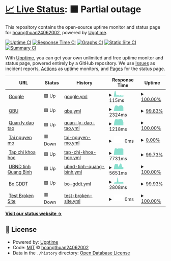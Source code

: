 # [📈 Live Status](https://hoangthuan24062002.github.io/upp): <!--live status--> **🟧 Partial outage**

This repository contains the open-source uptime monitor and status page for [hoangthuan24062002](https://hoangthuan24062002.github.io/upp), powered by [Upptime](https://github.com/upptime/upptime).

[![Uptime CI](https://github.com/hoangthuan24062002/upp/workflows/Uptime%20CI/badge.svg)](https://github.com/hoangthuan24062002/upp/actions?query=workflow%3A%22Uptime+CI%22)
[![Response Time CI](https://github.com/hoangthuan24062002/upp/workflows/Response%20Time%20CI/badge.svg)](https://github.com/hoangthuan24062002/upp/actions?query=workflow%3A%22Response+Time+CI%22)
[![Graphs CI](https://github.com/hoangthuan24062002/upp/workflows/Graphs%20CI/badge.svg)](https://github.com/hoangthuan24062002/upp/actions?query=workflow%3A%22Graphs+CI%22)
[![Static Site CI](https://github.com/hoangthuan24062002/upp/workflows/Static%20Site%20CI/badge.svg)](https://github.com/hoangthuan24062002/upp/actions?query=workflow%3A%22Static+Site+CI%22)
[![Summary CI](https://github.com/hoangthuan24062002/upp/workflows/Summary%20CI/badge.svg)](https://github.com/hoangthuan24062002/upp/actions?query=workflow%3A%22Summary+CI%22)

With [Upptime](https://upptime.js.org), you can get your own unlimited and free uptime monitor and status page, powered entirely by a GitHub repository. We use [Issues](https://github.com/hoangthuan24062002/upp/issues) as incident reports, [Actions](https://github.com/hoangthuan24062002/upp/actions) as uptime monitors, and [Pages](https://hoangthuan24062002.github.io/upp) for the status page.

<!--start: status pages-->
<!-- This summary is generated by Upptime (https://github.com/upptime/upptime) -->
<!-- Do not edit this manually, your changes will be overwritten -->
<!-- prettier-ignore -->
| URL | Status | History | Response Time | Uptime |
| --- | ------ | ------- | ------------- | ------ |
| <img alt="" src="https://icons.duckduckgo.com/ip3/www.google.com.ico" height="13"> [Google](https://www.google.com) | 🟩 Up | [google.yml](https://github.com/hoangthuan24062002/upp/commits/HEAD/history/google.yml) | <details><summary><img alt="Response time graph" src="./graphs/google/response-time-week.png" height="20"> 115ms</summary><br><a href="https://hoangthuan24062002.github.io/upp/history/google"><img alt="Response time 117" src="https://img.shields.io/endpoint?url=https%3A%2F%2Fraw.githubusercontent.com%2Fhoangthuan24062002%2Fupp%2FHEAD%2Fapi%2Fgoogle%2Fresponse-time.json"></a><br><a href="https://hoangthuan24062002.github.io/upp/history/google"><img alt="24-hour response time 90" src="https://img.shields.io/endpoint?url=https%3A%2F%2Fraw.githubusercontent.com%2Fhoangthuan24062002%2Fupp%2FHEAD%2Fapi%2Fgoogle%2Fresponse-time-day.json"></a><br><a href="https://hoangthuan24062002.github.io/upp/history/google"><img alt="7-day response time 115" src="https://img.shields.io/endpoint?url=https%3A%2F%2Fraw.githubusercontent.com%2Fhoangthuan24062002%2Fupp%2FHEAD%2Fapi%2Fgoogle%2Fresponse-time-week.json"></a><br><a href="https://hoangthuan24062002.github.io/upp/history/google"><img alt="30-day response time 117" src="https://img.shields.io/endpoint?url=https%3A%2F%2Fraw.githubusercontent.com%2Fhoangthuan24062002%2Fupp%2FHEAD%2Fapi%2Fgoogle%2Fresponse-time-month.json"></a><br><a href="https://hoangthuan24062002.github.io/upp/history/google"><img alt="1-year response time 117" src="https://img.shields.io/endpoint?url=https%3A%2F%2Fraw.githubusercontent.com%2Fhoangthuan24062002%2Fupp%2FHEAD%2Fapi%2Fgoogle%2Fresponse-time-year.json"></a></details> | <details><summary><a href="https://hoangthuan24062002.github.io/upp/history/google">100.00%</a></summary><a href="https://hoangthuan24062002.github.io/upp/history/google"><img alt="All-time uptime 100.00%" src="https://img.shields.io/endpoint?url=https%3A%2F%2Fraw.githubusercontent.com%2Fhoangthuan24062002%2Fupp%2FHEAD%2Fapi%2Fgoogle%2Fuptime.json"></a><br><a href="https://hoangthuan24062002.github.io/upp/history/google"><img alt="24-hour uptime 100.00%" src="https://img.shields.io/endpoint?url=https%3A%2F%2Fraw.githubusercontent.com%2Fhoangthuan24062002%2Fupp%2FHEAD%2Fapi%2Fgoogle%2Fuptime-day.json"></a><br><a href="https://hoangthuan24062002.github.io/upp/history/google"><img alt="7-day uptime 100.00%" src="https://img.shields.io/endpoint?url=https%3A%2F%2Fraw.githubusercontent.com%2Fhoangthuan24062002%2Fupp%2FHEAD%2Fapi%2Fgoogle%2Fuptime-week.json"></a><br><a href="https://hoangthuan24062002.github.io/upp/history/google"><img alt="30-day uptime 100.00%" src="https://img.shields.io/endpoint?url=https%3A%2F%2Fraw.githubusercontent.com%2Fhoangthuan24062002%2Fupp%2FHEAD%2Fapi%2Fgoogle%2Fuptime-month.json"></a><br><a href="https://hoangthuan24062002.github.io/upp/history/google"><img alt="1-year uptime 100.00%" src="https://img.shields.io/endpoint?url=https%3A%2F%2Fraw.githubusercontent.com%2Fhoangthuan24062002%2Fupp%2FHEAD%2Fapi%2Fgoogle%2Fuptime-year.json"></a></details>
| <img alt="" src="https://icons.duckduckgo.com/ip3/qbu.edu.vn.ico" height="13"> [QBU](https://qbu.edu.vn) | 🟩 Up | [qbu.yml](https://github.com/hoangthuan24062002/upp/commits/HEAD/history/qbu.yml) | <details><summary><img alt="Response time graph" src="./graphs/qbu/response-time-week.png" height="20"> 2324ms</summary><br><a href="https://hoangthuan24062002.github.io/upp/history/qbu"><img alt="Response time 2915" src="https://img.shields.io/endpoint?url=https%3A%2F%2Fraw.githubusercontent.com%2Fhoangthuan24062002%2Fupp%2FHEAD%2Fapi%2Fqbu%2Fresponse-time.json"></a><br><a href="https://hoangthuan24062002.github.io/upp/history/qbu"><img alt="24-hour response time 1639" src="https://img.shields.io/endpoint?url=https%3A%2F%2Fraw.githubusercontent.com%2Fhoangthuan24062002%2Fupp%2FHEAD%2Fapi%2Fqbu%2Fresponse-time-day.json"></a><br><a href="https://hoangthuan24062002.github.io/upp/history/qbu"><img alt="7-day response time 2324" src="https://img.shields.io/endpoint?url=https%3A%2F%2Fraw.githubusercontent.com%2Fhoangthuan24062002%2Fupp%2FHEAD%2Fapi%2Fqbu%2Fresponse-time-week.json"></a><br><a href="https://hoangthuan24062002.github.io/upp/history/qbu"><img alt="30-day response time 2915" src="https://img.shields.io/endpoint?url=https%3A%2F%2Fraw.githubusercontent.com%2Fhoangthuan24062002%2Fupp%2FHEAD%2Fapi%2Fqbu%2Fresponse-time-month.json"></a><br><a href="https://hoangthuan24062002.github.io/upp/history/qbu"><img alt="1-year response time 2915" src="https://img.shields.io/endpoint?url=https%3A%2F%2Fraw.githubusercontent.com%2Fhoangthuan24062002%2Fupp%2FHEAD%2Fapi%2Fqbu%2Fresponse-time-year.json"></a></details> | <details><summary><a href="https://hoangthuan24062002.github.io/upp/history/qbu">99.83%</a></summary><a href="https://hoangthuan24062002.github.io/upp/history/qbu"><img alt="All-time uptime 99.96%" src="https://img.shields.io/endpoint?url=https%3A%2F%2Fraw.githubusercontent.com%2Fhoangthuan24062002%2Fupp%2FHEAD%2Fapi%2Fqbu%2Fuptime.json"></a><br><a href="https://hoangthuan24062002.github.io/upp/history/qbu"><img alt="24-hour uptime 100.00%" src="https://img.shields.io/endpoint?url=https%3A%2F%2Fraw.githubusercontent.com%2Fhoangthuan24062002%2Fupp%2FHEAD%2Fapi%2Fqbu%2Fuptime-day.json"></a><br><a href="https://hoangthuan24062002.github.io/upp/history/qbu"><img alt="7-day uptime 99.83%" src="https://img.shields.io/endpoint?url=https%3A%2F%2Fraw.githubusercontent.com%2Fhoangthuan24062002%2Fupp%2FHEAD%2Fapi%2Fqbu%2Fuptime-week.json"></a><br><a href="https://hoangthuan24062002.github.io/upp/history/qbu"><img alt="30-day uptime 99.96%" src="https://img.shields.io/endpoint?url=https%3A%2F%2Fraw.githubusercontent.com%2Fhoangthuan24062002%2Fupp%2FHEAD%2Fapi%2Fqbu%2Fuptime-month.json"></a><br><a href="https://hoangthuan24062002.github.io/upp/history/qbu"><img alt="1-year uptime 99.96%" src="https://img.shields.io/endpoint?url=https%3A%2F%2Fraw.githubusercontent.com%2Fhoangthuan24062002%2Fupp%2FHEAD%2Fapi%2Fqbu%2Fuptime-year.json"></a></details>
| <img alt="" src="https://icons.duckduckgo.com/ip3/daotao.quangbinhuni.edu.vn.ico" height="13"> [Quan ly dao tao](http://daotao.quangbinhuni.edu.vn) | 🟩 Up | [quan-ly-dao-tao.yml](https://github.com/hoangthuan24062002/upp/commits/HEAD/history/quan-ly-dao-tao.yml) | <details><summary><img alt="Response time graph" src="./graphs/quan-ly-dao-tao/response-time-week.png" height="20"> 1218ms</summary><br><a href="https://hoangthuan24062002.github.io/upp/history/quan-ly-dao-tao"><img alt="Response time 1199" src="https://img.shields.io/endpoint?url=https%3A%2F%2Fraw.githubusercontent.com%2Fhoangthuan24062002%2Fupp%2FHEAD%2Fapi%2Fquan-ly-dao-tao%2Fresponse-time.json"></a><br><a href="https://hoangthuan24062002.github.io/upp/history/quan-ly-dao-tao"><img alt="24-hour response time 657" src="https://img.shields.io/endpoint?url=https%3A%2F%2Fraw.githubusercontent.com%2Fhoangthuan24062002%2Fupp%2FHEAD%2Fapi%2Fquan-ly-dao-tao%2Fresponse-time-day.json"></a><br><a href="https://hoangthuan24062002.github.io/upp/history/quan-ly-dao-tao"><img alt="7-day response time 1218" src="https://img.shields.io/endpoint?url=https%3A%2F%2Fraw.githubusercontent.com%2Fhoangthuan24062002%2Fupp%2FHEAD%2Fapi%2Fquan-ly-dao-tao%2Fresponse-time-week.json"></a><br><a href="https://hoangthuan24062002.github.io/upp/history/quan-ly-dao-tao"><img alt="30-day response time 1199" src="https://img.shields.io/endpoint?url=https%3A%2F%2Fraw.githubusercontent.com%2Fhoangthuan24062002%2Fupp%2FHEAD%2Fapi%2Fquan-ly-dao-tao%2Fresponse-time-month.json"></a><br><a href="https://hoangthuan24062002.github.io/upp/history/quan-ly-dao-tao"><img alt="1-year response time 1199" src="https://img.shields.io/endpoint?url=https%3A%2F%2Fraw.githubusercontent.com%2Fhoangthuan24062002%2Fupp%2FHEAD%2Fapi%2Fquan-ly-dao-tao%2Fresponse-time-year.json"></a></details> | <details><summary><a href="https://hoangthuan24062002.github.io/upp/history/quan-ly-dao-tao">100.00%</a></summary><a href="https://hoangthuan24062002.github.io/upp/history/quan-ly-dao-tao"><img alt="All-time uptime 100.00%" src="https://img.shields.io/endpoint?url=https%3A%2F%2Fraw.githubusercontent.com%2Fhoangthuan24062002%2Fupp%2FHEAD%2Fapi%2Fquan-ly-dao-tao%2Fuptime.json"></a><br><a href="https://hoangthuan24062002.github.io/upp/history/quan-ly-dao-tao"><img alt="24-hour uptime 100.00%" src="https://img.shields.io/endpoint?url=https%3A%2F%2Fraw.githubusercontent.com%2Fhoangthuan24062002%2Fupp%2FHEAD%2Fapi%2Fquan-ly-dao-tao%2Fuptime-day.json"></a><br><a href="https://hoangthuan24062002.github.io/upp/history/quan-ly-dao-tao"><img alt="7-day uptime 100.00%" src="https://img.shields.io/endpoint?url=https%3A%2F%2Fraw.githubusercontent.com%2Fhoangthuan24062002%2Fupp%2FHEAD%2Fapi%2Fquan-ly-dao-tao%2Fuptime-week.json"></a><br><a href="https://hoangthuan24062002.github.io/upp/history/quan-ly-dao-tao"><img alt="30-day uptime 100.00%" src="https://img.shields.io/endpoint?url=https%3A%2F%2Fraw.githubusercontent.com%2Fhoangthuan24062002%2Fupp%2FHEAD%2Fapi%2Fquan-ly-dao-tao%2Fuptime-month.json"></a><br><a href="https://hoangthuan24062002.github.io/upp/history/quan-ly-dao-tao"><img alt="1-year uptime 100.00%" src="https://img.shields.io/endpoint?url=https%3A%2F%2Fraw.githubusercontent.com%2Fhoangthuan24062002%2Fupp%2FHEAD%2Fapi%2Fquan-ly-dao-tao%2Fuptime-year.json"></a></details>
| <img alt="" src="https://icons.duckduckgo.com/ip3/lrc.quangbinhuni.edu.vn.ico" height="13"> [Tai nguyen mo](http://lrc.quangbinhuni.edu.vn:8383/dspace) | 🟥 Down | [tai-nguyen-mo.yml](https://github.com/hoangthuan24062002/upp/commits/HEAD/history/tai-nguyen-mo.yml) | <details><summary><img alt="Response time graph" src="./graphs/tai-nguyen-mo/response-time-week.png" height="20"> 0ms</summary><br><a href="https://hoangthuan24062002.github.io/upp/history/tai-nguyen-mo"><img alt="Response time 0" src="https://img.shields.io/endpoint?url=https%3A%2F%2Fraw.githubusercontent.com%2Fhoangthuan24062002%2Fupp%2FHEAD%2Fapi%2Ftai-nguyen-mo%2Fresponse-time.json"></a><br><a href="https://hoangthuan24062002.github.io/upp/history/tai-nguyen-mo"><img alt="24-hour response time 0" src="https://img.shields.io/endpoint?url=https%3A%2F%2Fraw.githubusercontent.com%2Fhoangthuan24062002%2Fupp%2FHEAD%2Fapi%2Ftai-nguyen-mo%2Fresponse-time-day.json"></a><br><a href="https://hoangthuan24062002.github.io/upp/history/tai-nguyen-mo"><img alt="7-day response time 0" src="https://img.shields.io/endpoint?url=https%3A%2F%2Fraw.githubusercontent.com%2Fhoangthuan24062002%2Fupp%2FHEAD%2Fapi%2Ftai-nguyen-mo%2Fresponse-time-week.json"></a><br><a href="https://hoangthuan24062002.github.io/upp/history/tai-nguyen-mo"><img alt="30-day response time 0" src="https://img.shields.io/endpoint?url=https%3A%2F%2Fraw.githubusercontent.com%2Fhoangthuan24062002%2Fupp%2FHEAD%2Fapi%2Ftai-nguyen-mo%2Fresponse-time-month.json"></a><br><a href="https://hoangthuan24062002.github.io/upp/history/tai-nguyen-mo"><img alt="1-year response time 0" src="https://img.shields.io/endpoint?url=https%3A%2F%2Fraw.githubusercontent.com%2Fhoangthuan24062002%2Fupp%2FHEAD%2Fapi%2Ftai-nguyen-mo%2Fresponse-time-year.json"></a></details> | <details><summary><a href="https://hoangthuan24062002.github.io/upp/history/tai-nguyen-mo">0.00%</a></summary><a href="https://hoangthuan24062002.github.io/upp/history/tai-nguyen-mo"><img alt="All-time uptime 0.00%" src="https://img.shields.io/endpoint?url=https%3A%2F%2Fraw.githubusercontent.com%2Fhoangthuan24062002%2Fupp%2FHEAD%2Fapi%2Ftai-nguyen-mo%2Fuptime.json"></a><br><a href="https://hoangthuan24062002.github.io/upp/history/tai-nguyen-mo"><img alt="24-hour uptime 0.00%" src="https://img.shields.io/endpoint?url=https%3A%2F%2Fraw.githubusercontent.com%2Fhoangthuan24062002%2Fupp%2FHEAD%2Fapi%2Ftai-nguyen-mo%2Fuptime-day.json"></a><br><a href="https://hoangthuan24062002.github.io/upp/history/tai-nguyen-mo"><img alt="7-day uptime 0.00%" src="https://img.shields.io/endpoint?url=https%3A%2F%2Fraw.githubusercontent.com%2Fhoangthuan24062002%2Fupp%2FHEAD%2Fapi%2Ftai-nguyen-mo%2Fuptime-week.json"></a><br><a href="https://hoangthuan24062002.github.io/upp/history/tai-nguyen-mo"><img alt="30-day uptime 0.00%" src="https://img.shields.io/endpoint?url=https%3A%2F%2Fraw.githubusercontent.com%2Fhoangthuan24062002%2Fupp%2FHEAD%2Fapi%2Ftai-nguyen-mo%2Fuptime-month.json"></a><br><a href="https://hoangthuan24062002.github.io/upp/history/tai-nguyen-mo"><img alt="1-year uptime 0.00%" src="https://img.shields.io/endpoint?url=https%3A%2F%2Fraw.githubusercontent.com%2Fhoangthuan24062002%2Fupp%2FHEAD%2Fapi%2Ftai-nguyen-mo%2Fuptime-year.json"></a></details>
| <img alt="" src="https://icons.duckduckgo.com/ip3/tckh.qbu.edu.vn.ico" height="13"> [Tap chi khoa hoc](http://tckh.qbu.edu.vn/index.php/tckh) | 🟩 Up | [tap-chi-khoa-hoc.yml](https://github.com/hoangthuan24062002/upp/commits/HEAD/history/tap-chi-khoa-hoc.yml) | <details><summary><img alt="Response time graph" src="./graphs/tap-chi-khoa-hoc/response-time-week.png" height="20"> 7731ms</summary><br><a href="https://hoangthuan24062002.github.io/upp/history/tap-chi-khoa-hoc"><img alt="Response time 9273" src="https://img.shields.io/endpoint?url=https%3A%2F%2Fraw.githubusercontent.com%2Fhoangthuan24062002%2Fupp%2FHEAD%2Fapi%2Ftap-chi-khoa-hoc%2Fresponse-time.json"></a><br><a href="https://hoangthuan24062002.github.io/upp/history/tap-chi-khoa-hoc"><img alt="24-hour response time 6906" src="https://img.shields.io/endpoint?url=https%3A%2F%2Fraw.githubusercontent.com%2Fhoangthuan24062002%2Fupp%2FHEAD%2Fapi%2Ftap-chi-khoa-hoc%2Fresponse-time-day.json"></a><br><a href="https://hoangthuan24062002.github.io/upp/history/tap-chi-khoa-hoc"><img alt="7-day response time 7731" src="https://img.shields.io/endpoint?url=https%3A%2F%2Fraw.githubusercontent.com%2Fhoangthuan24062002%2Fupp%2FHEAD%2Fapi%2Ftap-chi-khoa-hoc%2Fresponse-time-week.json"></a><br><a href="https://hoangthuan24062002.github.io/upp/history/tap-chi-khoa-hoc"><img alt="30-day response time 9273" src="https://img.shields.io/endpoint?url=https%3A%2F%2Fraw.githubusercontent.com%2Fhoangthuan24062002%2Fupp%2FHEAD%2Fapi%2Ftap-chi-khoa-hoc%2Fresponse-time-month.json"></a><br><a href="https://hoangthuan24062002.github.io/upp/history/tap-chi-khoa-hoc"><img alt="1-year response time 9273" src="https://img.shields.io/endpoint?url=https%3A%2F%2Fraw.githubusercontent.com%2Fhoangthuan24062002%2Fupp%2FHEAD%2Fapi%2Ftap-chi-khoa-hoc%2Fresponse-time-year.json"></a></details> | <details><summary><a href="https://hoangthuan24062002.github.io/upp/history/tap-chi-khoa-hoc">99.73%</a></summary><a href="https://hoangthuan24062002.github.io/upp/history/tap-chi-khoa-hoc"><img alt="All-time uptime 99.91%" src="https://img.shields.io/endpoint?url=https%3A%2F%2Fraw.githubusercontent.com%2Fhoangthuan24062002%2Fupp%2FHEAD%2Fapi%2Ftap-chi-khoa-hoc%2Fuptime.json"></a><br><a href="https://hoangthuan24062002.github.io/upp/history/tap-chi-khoa-hoc"><img alt="24-hour uptime 100.00%" src="https://img.shields.io/endpoint?url=https%3A%2F%2Fraw.githubusercontent.com%2Fhoangthuan24062002%2Fupp%2FHEAD%2Fapi%2Ftap-chi-khoa-hoc%2Fuptime-day.json"></a><br><a href="https://hoangthuan24062002.github.io/upp/history/tap-chi-khoa-hoc"><img alt="7-day uptime 99.73%" src="https://img.shields.io/endpoint?url=https%3A%2F%2Fraw.githubusercontent.com%2Fhoangthuan24062002%2Fupp%2FHEAD%2Fapi%2Ftap-chi-khoa-hoc%2Fuptime-week.json"></a><br><a href="https://hoangthuan24062002.github.io/upp/history/tap-chi-khoa-hoc"><img alt="30-day uptime 99.91%" src="https://img.shields.io/endpoint?url=https%3A%2F%2Fraw.githubusercontent.com%2Fhoangthuan24062002%2Fupp%2FHEAD%2Fapi%2Ftap-chi-khoa-hoc%2Fuptime-month.json"></a><br><a href="https://hoangthuan24062002.github.io/upp/history/tap-chi-khoa-hoc"><img alt="1-year uptime 99.91%" src="https://img.shields.io/endpoint?url=https%3A%2F%2Fraw.githubusercontent.com%2Fhoangthuan24062002%2Fupp%2FHEAD%2Fapi%2Ftap-chi-khoa-hoc%2Fuptime-year.json"></a></details>
| <img alt="" src="https://icons.duckduckgo.com/ip3/quangbinh.gov.vn.ico" height="13"> [UBND tinh Quang Binh](https://quangbinh.gov.vn) | 🟩 Up | [ubnd-tinh-quang-binh.yml](https://github.com/hoangthuan24062002/upp/commits/HEAD/history/ubnd-tinh-quang-binh.yml) | <details><summary><img alt="Response time graph" src="./graphs/ubnd-tinh-quang-binh/response-time-week.png" height="20"> 5651ms</summary><br><a href="https://hoangthuan24062002.github.io/upp/history/ubnd-tinh-quang-binh"><img alt="Response time 20647" src="https://img.shields.io/endpoint?url=https%3A%2F%2Fraw.githubusercontent.com%2Fhoangthuan24062002%2Fupp%2FHEAD%2Fapi%2Fubnd-tinh-quang-binh%2Fresponse-time.json"></a><br><a href="https://hoangthuan24062002.github.io/upp/history/ubnd-tinh-quang-binh"><img alt="24-hour response time 2837" src="https://img.shields.io/endpoint?url=https%3A%2F%2Fraw.githubusercontent.com%2Fhoangthuan24062002%2Fupp%2FHEAD%2Fapi%2Fubnd-tinh-quang-binh%2Fresponse-time-day.json"></a><br><a href="https://hoangthuan24062002.github.io/upp/history/ubnd-tinh-quang-binh"><img alt="7-day response time 5651" src="https://img.shields.io/endpoint?url=https%3A%2F%2Fraw.githubusercontent.com%2Fhoangthuan24062002%2Fupp%2FHEAD%2Fapi%2Fubnd-tinh-quang-binh%2Fresponse-time-week.json"></a><br><a href="https://hoangthuan24062002.github.io/upp/history/ubnd-tinh-quang-binh"><img alt="30-day response time 20647" src="https://img.shields.io/endpoint?url=https%3A%2F%2Fraw.githubusercontent.com%2Fhoangthuan24062002%2Fupp%2FHEAD%2Fapi%2Fubnd-tinh-quang-binh%2Fresponse-time-month.json"></a><br><a href="https://hoangthuan24062002.github.io/upp/history/ubnd-tinh-quang-binh"><img alt="1-year response time 20647" src="https://img.shields.io/endpoint?url=https%3A%2F%2Fraw.githubusercontent.com%2Fhoangthuan24062002%2Fupp%2FHEAD%2Fapi%2Fubnd-tinh-quang-binh%2Fresponse-time-year.json"></a></details> | <details><summary><a href="https://hoangthuan24062002.github.io/upp/history/ubnd-tinh-quang-binh">100.00%</a></summary><a href="https://hoangthuan24062002.github.io/upp/history/ubnd-tinh-quang-binh"><img alt="All-time uptime 94.35%" src="https://img.shields.io/endpoint?url=https%3A%2F%2Fraw.githubusercontent.com%2Fhoangthuan24062002%2Fupp%2FHEAD%2Fapi%2Fubnd-tinh-quang-binh%2Fuptime.json"></a><br><a href="https://hoangthuan24062002.github.io/upp/history/ubnd-tinh-quang-binh"><img alt="24-hour uptime 100.00%" src="https://img.shields.io/endpoint?url=https%3A%2F%2Fraw.githubusercontent.com%2Fhoangthuan24062002%2Fupp%2FHEAD%2Fapi%2Fubnd-tinh-quang-binh%2Fuptime-day.json"></a><br><a href="https://hoangthuan24062002.github.io/upp/history/ubnd-tinh-quang-binh"><img alt="7-day uptime 100.00%" src="https://img.shields.io/endpoint?url=https%3A%2F%2Fraw.githubusercontent.com%2Fhoangthuan24062002%2Fupp%2FHEAD%2Fapi%2Fubnd-tinh-quang-binh%2Fuptime-week.json"></a><br><a href="https://hoangthuan24062002.github.io/upp/history/ubnd-tinh-quang-binh"><img alt="30-day uptime 94.35%" src="https://img.shields.io/endpoint?url=https%3A%2F%2Fraw.githubusercontent.com%2Fhoangthuan24062002%2Fupp%2FHEAD%2Fapi%2Fubnd-tinh-quang-binh%2Fuptime-month.json"></a><br><a href="https://hoangthuan24062002.github.io/upp/history/ubnd-tinh-quang-binh"><img alt="1-year uptime 94.35%" src="https://img.shields.io/endpoint?url=https%3A%2F%2Fraw.githubusercontent.com%2Fhoangthuan24062002%2Fupp%2FHEAD%2Fapi%2Fubnd-tinh-quang-binh%2Fuptime-year.json"></a></details>
| <img alt="" src="https://icons.duckduckgo.com/ip3/moet.gov.vn.ico" height="13"> [Bo GDDT](https://moet.gov.vn/Pages/home.aspx) | 🟩 Up | [bo-gddt.yml](https://github.com/hoangthuan24062002/upp/commits/HEAD/history/bo-gddt.yml) | <details><summary><img alt="Response time graph" src="./graphs/bo-gddt/response-time-week.png" height="20"> 2808ms</summary><br><a href="https://hoangthuan24062002.github.io/upp/history/bo-gddt"><img alt="Response time 2782" src="https://img.shields.io/endpoint?url=https%3A%2F%2Fraw.githubusercontent.com%2Fhoangthuan24062002%2Fupp%2FHEAD%2Fapi%2Fbo-gddt%2Fresponse-time.json"></a><br><a href="https://hoangthuan24062002.github.io/upp/history/bo-gddt"><img alt="24-hour response time 1916" src="https://img.shields.io/endpoint?url=https%3A%2F%2Fraw.githubusercontent.com%2Fhoangthuan24062002%2Fupp%2FHEAD%2Fapi%2Fbo-gddt%2Fresponse-time-day.json"></a><br><a href="https://hoangthuan24062002.github.io/upp/history/bo-gddt"><img alt="7-day response time 2808" src="https://img.shields.io/endpoint?url=https%3A%2F%2Fraw.githubusercontent.com%2Fhoangthuan24062002%2Fupp%2FHEAD%2Fapi%2Fbo-gddt%2Fresponse-time-week.json"></a><br><a href="https://hoangthuan24062002.github.io/upp/history/bo-gddt"><img alt="30-day response time 2782" src="https://img.shields.io/endpoint?url=https%3A%2F%2Fraw.githubusercontent.com%2Fhoangthuan24062002%2Fupp%2FHEAD%2Fapi%2Fbo-gddt%2Fresponse-time-month.json"></a><br><a href="https://hoangthuan24062002.github.io/upp/history/bo-gddt"><img alt="1-year response time 2782" src="https://img.shields.io/endpoint?url=https%3A%2F%2Fraw.githubusercontent.com%2Fhoangthuan24062002%2Fupp%2FHEAD%2Fapi%2Fbo-gddt%2Fresponse-time-year.json"></a></details> | <details><summary><a href="https://hoangthuan24062002.github.io/upp/history/bo-gddt">99.93%</a></summary><a href="https://hoangthuan24062002.github.io/upp/history/bo-gddt"><img alt="All-time uptime 33.71%" src="https://img.shields.io/endpoint?url=https%3A%2F%2Fraw.githubusercontent.com%2Fhoangthuan24062002%2Fupp%2FHEAD%2Fapi%2Fbo-gddt%2Fuptime.json"></a><br><a href="https://hoangthuan24062002.github.io/upp/history/bo-gddt"><img alt="24-hour uptime 99.50%" src="https://img.shields.io/endpoint?url=https%3A%2F%2Fraw.githubusercontent.com%2Fhoangthuan24062002%2Fupp%2FHEAD%2Fapi%2Fbo-gddt%2Fuptime-day.json"></a><br><a href="https://hoangthuan24062002.github.io/upp/history/bo-gddt"><img alt="7-day uptime 99.93%" src="https://img.shields.io/endpoint?url=https%3A%2F%2Fraw.githubusercontent.com%2Fhoangthuan24062002%2Fupp%2FHEAD%2Fapi%2Fbo-gddt%2Fuptime-week.json"></a><br><a href="https://hoangthuan24062002.github.io/upp/history/bo-gddt"><img alt="30-day uptime 33.71%" src="https://img.shields.io/endpoint?url=https%3A%2F%2Fraw.githubusercontent.com%2Fhoangthuan24062002%2Fupp%2FHEAD%2Fapi%2Fbo-gddt%2Fuptime-month.json"></a><br><a href="https://hoangthuan24062002.github.io/upp/history/bo-gddt"><img alt="1-year uptime 33.71%" src="https://img.shields.io/endpoint?url=https%3A%2F%2Fraw.githubusercontent.com%2Fhoangthuan24062002%2Fupp%2FHEAD%2Fapi%2Fbo-gddt%2Fuptime-year.json"></a></details>
| <img alt="" src="https://icons.duckduckgo.com/ip3/thissitedoesnotexist.koj.co.ico" height="13"> [Test Broken Site](https://thissitedoesnotexist.koj.co) | 🟥 Down | [test-broken-site.yml](https://github.com/hoangthuan24062002/upp/commits/HEAD/history/test-broken-site.yml) | <details><summary><img alt="Response time graph" src="./graphs/test-broken-site/response-time-week.png" height="20"> 0ms</summary><br><a href="https://hoangthuan24062002.github.io/upp/history/test-broken-site"><img alt="Response time 0" src="https://img.shields.io/endpoint?url=https%3A%2F%2Fraw.githubusercontent.com%2Fhoangthuan24062002%2Fupp%2FHEAD%2Fapi%2Ftest-broken-site%2Fresponse-time.json"></a><br><a href="https://hoangthuan24062002.github.io/upp/history/test-broken-site"><img alt="24-hour response time 0" src="https://img.shields.io/endpoint?url=https%3A%2F%2Fraw.githubusercontent.com%2Fhoangthuan24062002%2Fupp%2FHEAD%2Fapi%2Ftest-broken-site%2Fresponse-time-day.json"></a><br><a href="https://hoangthuan24062002.github.io/upp/history/test-broken-site"><img alt="7-day response time 0" src="https://img.shields.io/endpoint?url=https%3A%2F%2Fraw.githubusercontent.com%2Fhoangthuan24062002%2Fupp%2FHEAD%2Fapi%2Ftest-broken-site%2Fresponse-time-week.json"></a><br><a href="https://hoangthuan24062002.github.io/upp/history/test-broken-site"><img alt="30-day response time 0" src="https://img.shields.io/endpoint?url=https%3A%2F%2Fraw.githubusercontent.com%2Fhoangthuan24062002%2Fupp%2FHEAD%2Fapi%2Ftest-broken-site%2Fresponse-time-month.json"></a><br><a href="https://hoangthuan24062002.github.io/upp/history/test-broken-site"><img alt="1-year response time 0" src="https://img.shields.io/endpoint?url=https%3A%2F%2Fraw.githubusercontent.com%2Fhoangthuan24062002%2Fupp%2FHEAD%2Fapi%2Ftest-broken-site%2Fresponse-time-year.json"></a></details> | <details><summary><a href="https://hoangthuan24062002.github.io/upp/history/test-broken-site">100.00%</a></summary><a href="https://hoangthuan24062002.github.io/upp/history/test-broken-site"><img alt="All-time uptime 100.00%" src="https://img.shields.io/endpoint?url=https%3A%2F%2Fraw.githubusercontent.com%2Fhoangthuan24062002%2Fupp%2FHEAD%2Fapi%2Ftest-broken-site%2Fuptime.json"></a><br><a href="https://hoangthuan24062002.github.io/upp/history/test-broken-site"><img alt="24-hour uptime 100.00%" src="https://img.shields.io/endpoint?url=https%3A%2F%2Fraw.githubusercontent.com%2Fhoangthuan24062002%2Fupp%2FHEAD%2Fapi%2Ftest-broken-site%2Fuptime-day.json"></a><br><a href="https://hoangthuan24062002.github.io/upp/history/test-broken-site"><img alt="7-day uptime 100.00%" src="https://img.shields.io/endpoint?url=https%3A%2F%2Fraw.githubusercontent.com%2Fhoangthuan24062002%2Fupp%2FHEAD%2Fapi%2Ftest-broken-site%2Fuptime-week.json"></a><br><a href="https://hoangthuan24062002.github.io/upp/history/test-broken-site"><img alt="30-day uptime 100.00%" src="https://img.shields.io/endpoint?url=https%3A%2F%2Fraw.githubusercontent.com%2Fhoangthuan24062002%2Fupp%2FHEAD%2Fapi%2Ftest-broken-site%2Fuptime-month.json"></a><br><a href="https://hoangthuan24062002.github.io/upp/history/test-broken-site"><img alt="1-year uptime 100.00%" src="https://img.shields.io/endpoint?url=https%3A%2F%2Fraw.githubusercontent.com%2Fhoangthuan24062002%2Fupp%2FHEAD%2Fapi%2Ftest-broken-site%2Fuptime-year.json"></a></details>

<!--end: status pages-->

[**Visit our status website →**](https://hoangthuan24062002.github.io/upp)

## 📄 License

- Powered by: [Upptime](https://github.com/upptime/upptime)
- Code: [MIT](./LICENSE) © [hoangthuan24062002](https://hoangthuan24062002.github.io/upp)
- Data in the `./history` directory: [Open Database License](https://opendatacommons.org/licenses/odbl/1-0/)
